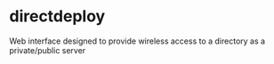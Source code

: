 # directdeploy
Web interface designed to provide wireless access to a directory as a private/public server
